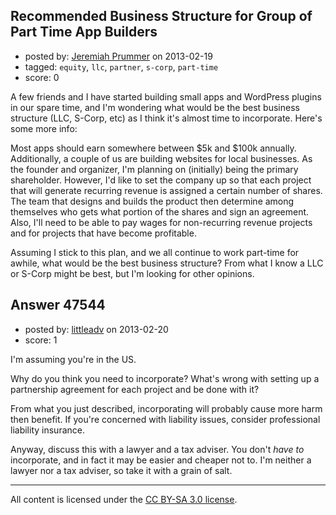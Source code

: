 ## Recommended Business Structure for Group of Part Time App Builders

- posted by: [Jeremiah Prummer](https://stackexchange.com/users/-1/23938-jeremiah-prummer) on 2013-02-19
- tagged: `equity`, `llc`, `partner`, `s-corp`, `part-time`
- score: 0

A few friends and I have started building small apps and WordPress plugins in our spare time, and I'm wondering what would be the best business structure (LLC, S-Corp, etc) as I think it's almost time to incorporate. Here's some more info:

Most apps should earn somewhere between $5k and $100k annually. Additionally, a couple of us are building websites for local businesses. As the founder and organizer, I'm planning on (initially) being the primary shareholder. However, I'd like to set the company up so that each project that will generate recurring revenue is assigned a certain number of shares. The team that designs and builds the product then determine among themselves who gets what portion of the shares and sign an agreement. Also, I'll need to be able to pay wages for non-recurring revenue projects and for projects that have become profitable.

Assuming I stick to this plan, and we all continue to work part-time for awhile, what would be the best business structure? From what I know a LLC or S-Corp might be best, but I'm looking for other opinions.


## Answer 47544

- posted by: [littleadv](https://stackexchange.com/users/-1/13808-littleadv) on 2013-02-20
- score: 1

I'm assuming you're in the US.

Why do you think you need to incorporate? What's wrong with setting up a partnership agreement for each project and be done with it?

From what you just described, incorporating will probably cause more harm then benefit. If you're concerned with liability issues, consider professional liability insurance.

Anyway, discuss this with a lawyer and a tax adviser. You don't *have to* incorporate, and in fact it may be easier and cheaper not to. I'm neither a lawyer nor a tax adviser, so take it with a grain of salt.



---

All content is licensed under the [CC BY-SA 3.0 license](https://creativecommons.org/licenses/by-sa/3.0/).
